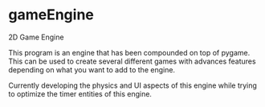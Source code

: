 # gameEngine
2D Game Engine

This program is an engine that has been compounded on top of pygame. This can be used to create several different games with advances features depending on what you want to add to the engine.

Currently developing the physics and UI aspects of this engine while trying to optimize the timer entities of this engine.
